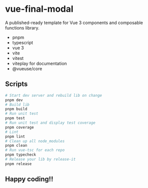 # vue-final-modal

A published-ready template for Vue 3 components and composable functions library.

- pnpm
- typescript
- vue 3
- vite
- vitest
- viteplay for documentation
- @vueuse/core

## Scripts

```bash
# Start dev server and rebuild lib on change
pnpm dev
# Build lib
pnpm build
# Run unit test
pnpm test
# Run unit test and display test coverage
pnpm coverage
# Lint
pnpm lint
# Clean up all node_modules
pnpm clean
# Run vue-tsc for each repo
pnpm typecheck
# Release your lib by release-it
pnpm release
```

## Happy coding!!
